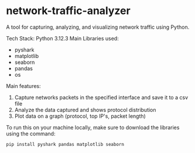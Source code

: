 # network-traffic-analyzer
A tool for capturing, analyzing, and visualizing network traffic using Python. 

Tech Stack: Python 3.12.3
Main Libraries used: 
- pyshark
- matplotlib
- seaborn
- pandas
- os

Main features:
1. Capture networks packets in the specified interface and save it to a csv file
2. Analyze the data captured and shows protocol distribution
3. Plot data on a graph (protocol, top IP's, packet length)

To run this on your machine locally, make sure to download the libraries using the command:

`pip install pyshark pandas matplotlib seaborn`
